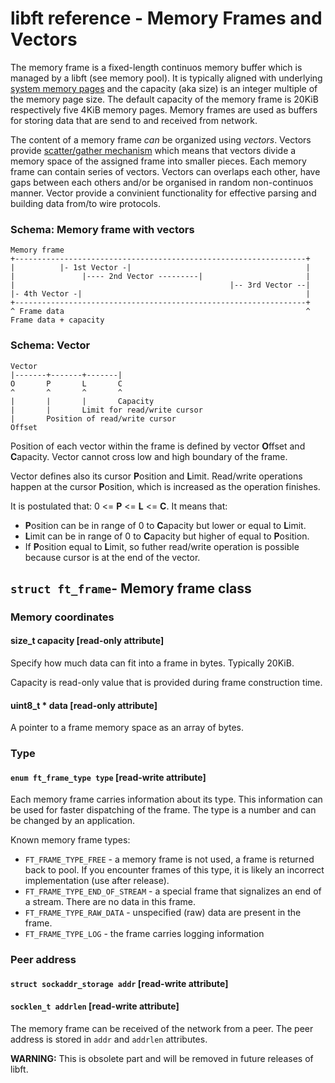 # libft reference - Memory Frames and Vectors

The memory frame is a fixed-length continuos memory buffer which is managed by a libft \(see memory pool\). It is typically aligned with underlying [system memory pages](https://en.wikipedia.org/wiki/Page_%28computer_memory%29) and the capacity \(aka size\) is an integer multiple of the memory page size. The default capacity of the memory frame is 20KiB respectively five 4KiB memory pages. Memory frames are used as buffers for storing data that are send to and received from network.

The content of a memory frame _can_ be organized using _vectors_. Vectors provide [scatter/gather mechanism](https://en.wikipedia.org/wiki/Vectored_I/O) which means that vectors divide a memory space of the assigned frame into smaller pieces. Each memory frame can contain series of vectors. Vectors can overlaps each other, have gaps between each others and/or be organised in random non-continuos manner. Vector provide a convinient functionality for effective parsing and building data from/to wire protocols.

### Schema: Memory frame with vectors

```asciidoc
Memory frame
+-----------------------------------------------------------------+
|          |- 1st Vector -|                                       |
|               |---- 2nd Vector ---------|                       |
|                                                |-- 3rd Vector --|
|- 4th Vector -|                                                  |
+-----------------------------------------------------------------+
^ Frame data                                                      ^ Frame data + capacity
```

### Schema: Vector

```asciidoc
Vector
|-------+-------+-------|
O       P       L       C
^       ^       ^       ^
|       |       |       Capacity
|       |       Limit for read/write cursor
|       Position of read/write cursor
Offset
```

Position of each vector within the frame is defined by vector **O**ffset and **C**apacity. Vector cannot cross low and high boundary of the frame.

Vector defines also its cursor **P**osition and **L**imit. Read/write operations happen at the cursor **P**osition, which is increased as the operation finishes.

It is postulated that: 0 &lt;= **P** &lt;= **L** &lt;= **C**. It means that:

* **P**osition can be in range of 0 to **C**apacity but lower or equal to **L**imit.
* **L**imit can be in range of 0 to **C**apacity but higher of equal to **P**osition.
* If **P**osition equal to **L**imit, so futher read/write operation is possible because cursor is at the end of the vector.

## `struct ft_frame`- Memory frame class

### Memory coordinates

#### size\_t capacity \[read-only attribute\]

Specify how much data can fit into a frame in bytes. Typically 20KiB.

Capacity is read-only value that is provided during frame construction time.

#### uint8\_t \* data \[read-only attribute\]

A pointer to a frame memory space as an array of bytes.

### Type

#### `enum ft_frame_type type` \[read-write attribute\]

Each memory frame carries information about its type. This information can be used for faster dispatching of the frame. The type is a number and can be changed by an application.

Known memory frame types:

* `FT_FRAME_TYPE_FREE` - a memory frame is not used, a frame is returned back to pool. If you encounter frames of this type, it is likely an incorrect implementation \(use after release\).
* `FT_FRAME_TYPE_END_OF_STREAM` - a special frame that signalizes an end of a stream. There are no data in this frame.
* `FT_FRAME_TYPE_RAW_DATA` - unspecified \(raw\) data are present in the frame.
* `FT_FRAME_TYPE_LOG` - the frame carries logging information

### Peer address

#### `struct sockaddr_storage addr` \[read-write attribute\]

#### `socklen_t addrlen` \[read-write attribute\]

The memory frame can be received of the network from a peer. The peer address is stored in `addr` and `addrlen` attributes.

**WARNING:** This is obsolete part and will be removed in future releases of libft.

